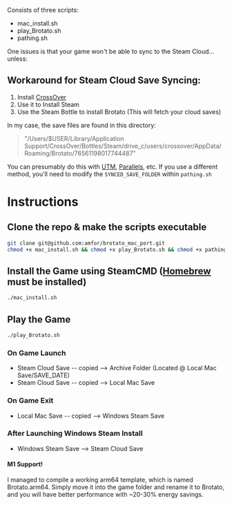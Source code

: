Consists of three scripts:

* mac_install.sh
* play_Brotato.sh
* pathing.sh

One issues is that your game won't be able to sync to the Steam Cloud... unless:

## Workaround for Steam Cloud Save Syncing:
 
1. Install [CrossOver](https://www.codeweavers.com/crossover)
2. Use it to Install Steam
3. Use the Steam Bottle to install Brotato (This will fetch your cloud saves)

In my case, the save files are found in this directory:
> "/Users/$USER/Library/Application Support/CrossOver/Bottles/Steam/drive_c/users/crossover/AppData/Roaming/Brotato/76561198017744487"

You can presumably do this with [UTM](https://mac.getutm.app/), [Parallels](https://www.parallels.com/), etc. 
If you use a different method, you'll need to modify the `SYNCED_SAVE_FOLDER` within `pathing.sh`

# Instructions 

## Clone the repo & make the scripts executable
```bash
git clone git@github.com:amfor/brotato_mac_port.git
chmod +x mac_install.sh && chmod +x play_Brotato.sh && chmod +x pathing.sh
```

## Install the Game using SteamCMD ([Homebrew](https://brew.sh/) must be installed)
```bash
./mac_install.sh 
```


## Play the Game
```bash
./play_Brotato.sh 
```

### On Game Launch
* Steam Cloud Save -- copied --> Archive Folder (Located @ Local Mac Save/SAVE_DATE)
* Steam Cloud Save -- copied --> Local Mac Save



### On Game Exit
* Local Mac Save -- copied --> Windows Steam Save

### After Launching Windows Steam Install
* Windows Steam Save --> Steam Cloud Save


#### M1 Support! 
I managed to compile a working arm64 template, which is named Brotato.arm64. 
Simply move it into the game folder and rename it to Brotato, and you will have better performance with ~20-30% energy savings.

